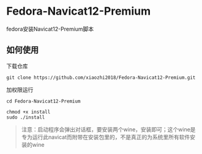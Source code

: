 # Fedora-Navicat12-Premium
fedora安装Navicat12-Premium脚本

## 如何使用

下载仓库

```
git clone https://github.com/xiaozhi2018/Fedora-Navicat12-Premium.git
```

加权限运行

```
cd Fedora-Navicat12-Premium

chmod +x install
sudo ./install
```
> 注意：启动程序会弹出对话框，要安装两个wine，安装即可；这个wine是专为运行此navicat而附带在安装包里的，不是真正的为系统里所有软件安装的wine
